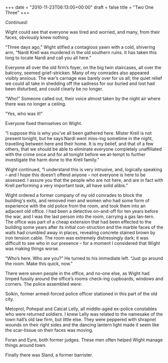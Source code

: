 +++
date = "2010-11-23T06:13:00+00:00"
draft = false
title = "Two One Three"
+++
<p><em>Continued:</em></p>&#13;
<p>Wight could see that everyone was tired and worried, and many, from their faces, obviously knew nothing.</p>&#13;
<p>“Three days ago,” Wight stifled a contagious yawn with a cold, shivering arm, “Nardi Krell was murdered in the old southern ruins. It has taken this long to locate Nardi and call you all here.”</p>&#13;
<p>Everyone all over the old firm’s foyer, on the big twin staircases, all over the balcony, seemed grief-stricken. Many of my comrades also appeared visibly anxious. The war’s carnage was barely over for us all; the quiet relief we could all take in shedding off the sadness for our buried and lost had been disturbed, and could clearly be no longer.</p>&#13;
<p>“Who!” Someone called out, their voice almost taken by the night air where there was no longer a ceiling.</p>&#13;
<p>“Yes, who was it!”</p>&#13;
<p>Everyone fixed themselves on Wight.</p>&#13;
<p>“I suppose this is why you’ve all been gathered here. Mister Krell is not present tonight, but he says Nardi went miss-ing sometime in the night, travelling between here and their home. It is my belief, and that of a few others, that we should be able to eliminate everyone completely unaffiliated with the crime once and for all tonight before we at-tempt to further investigate the harm done to the Krell family.”</p>&#13;
<p>Wight continued, “I understand this is very intrusive, and, logically speaking – and I hope this doesn’t offend anyone – not everyone is here to be assessed. I assure you that the people who are not here, and are in fact with Krell performing a very important task, all have solid alibis.”</p>&#13;
<p>Wight ordered a former company of my old comrades to block the building's exits, and removed men and women who had some form of experience with the old police from the room, and took them into an adjacent old office. I had been a detective on-and-off for ten years before the war, and I was the last person into the room, carrying a gas lan-tern. The office was part of a cheap extension that had been effected to the building some years after its initial con-struction and the marble faces of the walls had crumbled away in places, revealing concrete stained brown by iron tension cable. The room was extremely distressingly dark; it was difficult to see who in our presence – for a moment I considered that Wight was making things worse.</p>&#13;
<p>“Who’s here. Who are you?” He turned to his immediate left. “Just go around the room. Make this quick, now.”</p>&#13;
<p>There were seven people in the office, and no-one else, as Wight had limped fussily around the office’s rooms check-ing cupboards, windows and corners. The police assembled were:</p>&#13;
<p>Solkin, former armed-forced police officer stationed in this part of the old city.</p>&#13;
<p>Metoprol, Pohepat and Catcat Lelly, all middle-aged ex-police constables who were returned soldiers. I knew Lelly was related to the namesake of the town hall’s old law firm, but little else. They were peppered with shrapnel wounds on their right sides and the dancing lantern light made it seem like the scar-tissue on their faces was moving.</p>&#13;
<p>Foran and Eyre, both former judges. These men often helped Wight manage things around town.</p>&#13;
<p>Finally there was Sland, a former barrister.</p> 

